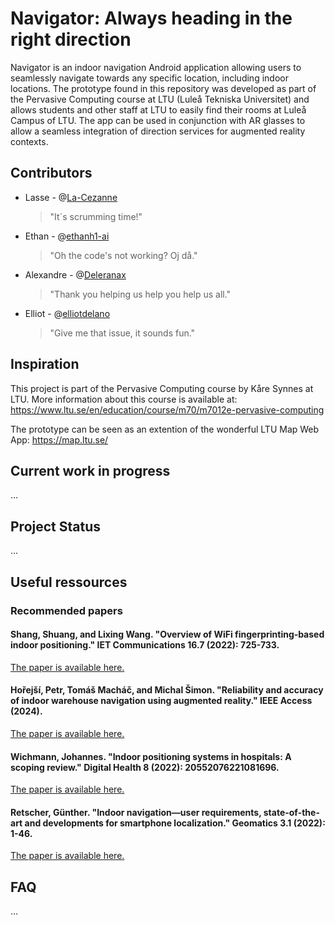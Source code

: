 # Navigator: Always heading in the right direction

Navigator is an indoor navigation Android application allowing users to seamlessly navigate towards any specific location, including indoor locations. The prototype found in this repository was developed as part of the Pervasive Computing course at LTU (Luleå Tekniska Universitet) and allows students and other staff at LTU to easily find their rooms at Luleå Campus of LTU.
The app can be used in conjunction with AR glasses to allow a seamless integration of direction services for augmented reality contexts.


## Contributors
- Lasse - @[La-Cezanne](https://github.com/La-Cezanne)
  > "It´s scrumming time!"
- Ethan - @[ethanh1-ai](https://github.com/ethanh1-ai)
  > "Oh the code's not working? Oj då."
- Alexandre - @[Deleranax](https://github.com/Deleranax)
  > "Thank you helping us help you help us all."
- Elliot - @[elliotdelano](https://github.com/elliotdelano)
  > "Give me that issue, it sounds fun."

## Inspiration
This project is part of the Pervasive Computing course by Kåre Synnes at LTU. More information about this course is available at: 
https://www.ltu.se/en/education/course/m70/m7012e-pervasive-computing

The prototype can be seen as an extention of the wonderful LTU Map Web App: https://map.ltu.se/

## Current work in progress
...

## Project Status
...

## Useful ressources
### Recommended papers
#### Shang, Shuang, and Lixing Wang. "Overview of WiFi fingerprinting‐based indoor positioning." IET Communications 16.7 (2022): 725-733.
[The paper is available here.](https://ietresearch.onlinelibrary.wiley.com/doi/full/10.1049/cmu2.12386)

#### Hořejší, Petr, Tomáš Macháč, and Michal Šimon. "Reliability and accuracy of indoor warehouse navigation using augmented reality." IEEE Access (2024).
[The paper is available here.](https://ieeexplore.ieee.org/stamp/stamp.jsp?arnumber=10577162)

#### Wichmann, Johannes. "Indoor positioning systems in hospitals: A scoping review." Digital Health 8 (2022): 20552076221081696.
[The paper is available here.](https://journals.sagepub.com/doi/full/10.1177/20552076221081696)

#### Retscher, Günther. "Indoor navigation—user requirements, state-of-the-art and developments for smartphone localization." Geomatics 3.1 (2022): 1-46.
[The paper is available here.](https://www.mdpi.com/2673-7418/3/1/1)

## FAQ
...
